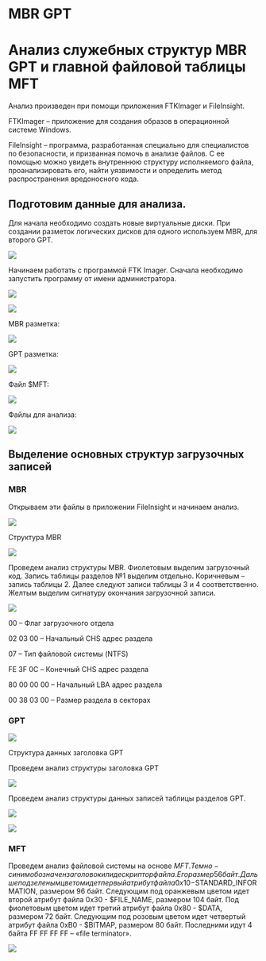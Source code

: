# MBR GPT

# Анализ служебных структур MBR GPT и главной файловой таблицы MFT

Анализ произведен при помощи приложения FTKImager и FileInsight.

FTKImager – приложение для создания образов в операционной системе
Windows.

FileInsight – программа, разработанная специально для специалистов по
безопасности, и призванная помочь в анализе файлов. С ее помощью можно
увидеть внутреннюю структуру исполняемого файла, проанализировать его,
найти уязвимости и определить метод распространения вредоносного кода.

## Подготовим данные для анализа.

Для начала необходимо создать новые виртуальные диски. При создании
разметок логических дисков для одного используем MBR, для второго GPT.

![](images/clipboard-281437257.png)

Начинаем работать с программой FTK Imager. Сначала необходимо запустить
программу от имени администратора.

![](images/clipboard-2941943494.png)

![](images/clipboard-626177226.png)

MBR разметка:

![](images/clipboard-1708922138.png)

GPT разметка:

![](images/clipboard-2319654278.png)

Файл $MFT:

![](images/clipboard-4227436200.png)

Файлы для анализа:

![](images/clipboard-1639063410.png)

## Выделение основных структур загрузочных записей

### MBR

Открываем эти файлы в приложении FileInsight и начинаем анализ.

![](images/clipboard-4069806392.png)

Структура MBR

![](images/clipboard-2627954005.png)

Проведем анализ структуры MBR. Фиолетовым выделим загрузочный код.
Запись таблицы разделов №1 выделим отдельно. Коричневым – запись таблицы
2. Далее следуют записи таблицы 3 и 4 соответственно. Желтым выделим
сигнатуру окончания загрузочной записи.

![](images/clipboard-1453053785.png)

00 – Флаг загрузочного отдела

02 03 00 – Начальный CHS адрес раздела

07 – Тип файловой системы (NTFS)

FE 3F 0C – Конечный CHS адрес раздела

80 00 00 00 – Начальный LBA адрес раздела

00 38 03 00 – Размер раздела в секторах

### GPT

![](images/clipboard-3138033291.png)

Структура данных заголовка GPT

Проведем анализ структуры заголовка GPT

![](images/clipboard-3331972315.png)

Проведем анализ структуры данных записей таблицы разделов GPT.

![](images/clipboard-1210808128.png)

![](images/clipboard-719027615.png)

### MFT

Проведем анализ файловой системы на основе $MFT. Темно-синим обозначен
заголовок или дескриптор файла. Его размер 56 байт.  Дальше под зеленым
цветом идет первый атрибут файла 0x10 -$STANDARD_INFORMATION, размером
96 байт. Следующим под оранжевым цветом идет второй атрибут файла 0x30 -
$FILE_NAME, размером 104 байт. Под фиолетовым цветом идет третий атрибут
файла 0x80 - $DATA, размером 72 байт. Следующим под розовым цветом идет
четвертый атрибут файла 0xB0 - $BITMAP, размером 80 байт. Последними
идут 4 байта FF FF FF FF – «file terminator».

![](images/clipboard-4038122505.png)
